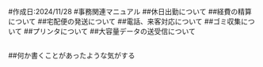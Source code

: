 #作成日:2024/11/28
#事務関連マニュアル
##休日出勤について
##経費の精算について
##宅配便の発送について
##電話、来客対応について
##ゴミ収集について
##プリンタについて
##大容量データの送受信について
##
##何か書くことがあったような気がする